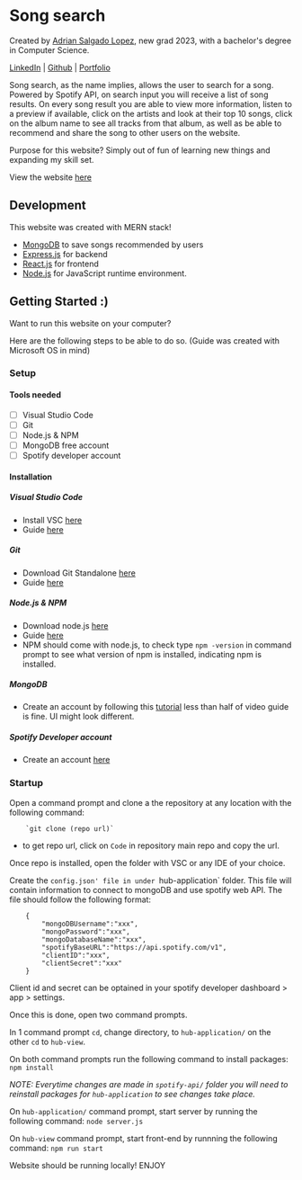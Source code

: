 # Song search
Created by [Adrian Salgado Lopez](https://www.linkedin.com/in/adriansalgadocsula/), new grad 2023, with a bachelor's degree in Computer Science.

[LinkedIn](https://www.linkedin.com/in/adriansalgadocsula/) | [Github](https://github.com/AdrianSLopez) | [Portfolio](https://adrianslopez.github.io/)

Song search, as the name implies, allows the user to search for a song. Powered by Spotify API, on search input you will receive a list of song results. On every song result you are able to
view more information, listen to a preview if available, click on the artists and look at their top 10 songs, click on the album name to see all tracks from that album, as well as be able to recommend 
and share the song to other users on the website.

Purpose for this website? Simply out of fun of learning new things and expanding my skill set.

View the website [here](#)

## Development
This website was created with MERN stack!
- [MongoDB](https://www.mongodb.com/) to save songs recommended by users
- [Express.js](https://expressjs.com/) for backend
- [React.js](https://react.dev/) for frontend
- [Node.js](https://nodejs.org/en) for JavaScript runtime environment.


## Getting Started :)
Want to run this website on your computer?

Here are the following steps to be able to do so. (Guide was created with Microsoft OS in mind)

### Setup
#### Tools needed
- [ ] Visual Studio Code
- [ ] Git 
- [ ] Node.js & NPM
- [ ] MongoDB free account
- [ ] Spotify developer account
#### Installation
##### Visual Studio Code
- Install VSC [here](https://code.visualstudio.com/download)
- Guide [here](https://www.geeksforgeeks.org/how-to-install-visual-studio-code-on-windows/)
##### Git
- Download Git Standalone [here](https://git-scm.com/download/win)
- Guide [here](https://phoenixnap.com/kb/how-to-install-git-windows)
##### Node.js & NPM
- Download node.js [here](https://nodejs.org/en)
- Guide [here](https://www.geeksforgeeks.org/installation-of-node-js-on-windows/#)
- NPM should come with node.js, to check type `npm -version` in command prompt to see what version of npm is installed, indicating npm is installed.
##### MongoDB
- Create an account by following this [tutorial](https://www.youtube.com/watch?v=R1XCjP8qgAE) less than half of video guide is fine. UI might look different.
##### Spotify Developer account
- Create an account [here](https://developer.spotify.com/)

### Startup
Open a command prompt and clone a the repository at any location with the following command:

        `git clone (repo url)`

- to get repo url, click on `Code` in repository main repo and copy the url.

Once repo is installed, open the folder with VSC or any IDE of your choice.

Create the `config.json' file in under `hub-application` folder. This file will contain information to connect to mongoDB and use spotify web API.
The file should follow the following format:
```
    {
        "mongoDBUsername":"xxx",
        "mongoPassword":"xxx",
        "mongoDatabaseName":"xxx",
        "spotifyBaseURL":"https://api.spotify.com/v1",
        "clientID":"xxx",
        "clientSecret":"xxx"
    }
```
Client id and secret can be optained in your spotify developer dashboard > app > settings.

Once this is done, open two command prompts. 

In 1 command prompt `cd`, change directory, to `hub-application/` on the other `cd` to `hub-view`.

On both command prompts run the following command to install packages: `npm install`

_NOTE: Everytime changes are made in `spotify-api/` folder you will need to reinstall packages for `hub-application` to see changes take place._

On `hub-application/` command prompt, start server by running the following command: `node server.js`

On `hub-view` command prompt, start front-end by runnning the following command: `npm run start`

Website should be running locally! ENJOY